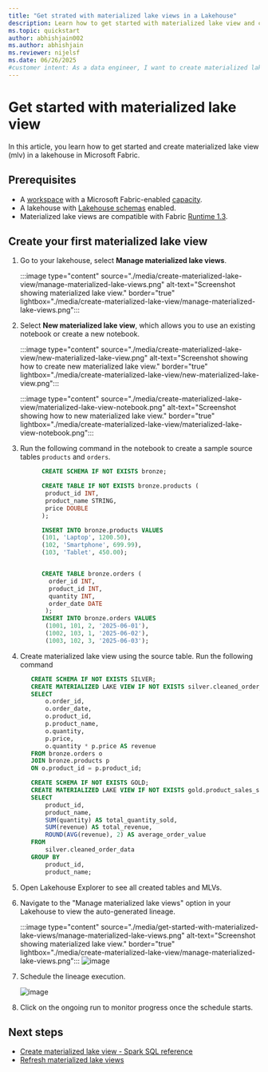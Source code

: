 ```yaml
---
title: "Get strated with materialized lake views in a Lakehouse"
description: Learn how to get started with materialized lake view and create your first MLV.
ms.topic: quickstart
author: abhishjain002 
ms.author: abhishjain
ms.reviewer: nijelsf
ms.date: 06/26/2025
#customer intent: As a data engineer, I want to create materialized lake views in lakehouse so that I can optimize query performance and manage data quality.
---
```


# Get started with materialized lake view

In this article, you learn how to get started and create materialized lake view (mlv) in a lakehouse in Microsoft Fabric. 

## Prerequisites

* A [workspace](../../fundamentals/create-workspaces.md) with a Microsoft Fabric-enabled [capacity](../../enterprise/licenses.md#capacity).
* A lakehouse with [Lakehouse schemas](../lakehouse-schemas.md) enabled.
* Materialized lake views are compatible with Fabric [Runtime 1.3](../runtime-1-3.md).

## Create your first materialized lake view

1. Go to your lakehouse, select **Manage materialized lake views**.

   :::image type="content" source="./media/create-materialized-lake-view/manage-materialized-lake-views.png" alt-text="Screenshot showing materialized lake view." border="true" lightbox="./media/create-materialized-lake-view/manage-materialized-lake-views.png":::

1. Select **New materialized lake view**, which allows you to use an existing notebook or create a new notebook.

   :::image type="content" source="./media/create-materialized-lake-view/new-materialized-lake-view.png" alt-text="Screenshot showing how to create new materialized lake view." border="true" lightbox="./media/create-materialized-lake-view/new-materialized-lake-view.png":::

   :::image type="content" source="./media/create-materialized-lake-view/materialized-lake-view-notebook.png" alt-text="Screenshot showing how to new materialized lake view." border="true" lightbox="./media/create-materialized-lake-view/materialized-lake-view-notebook.png":::

1. Run the following command in the notebook to create a sample source tables `products` and `orders`.

   ```sql
         CREATE SCHEMA IF NOT EXISTS bronze;
   
         CREATE TABLE IF NOT EXISTS bronze.products (
          product_id INT,
          product_name STRING,
          price DOUBLE
         );
   
         INSERT INTO bronze.products VALUES
         (101, 'Laptop', 1200.50),
         (102, 'Smartphone', 699.99),
         (103, 'Tablet', 450.00);
   ```
   ```sql

         CREATE TABLE bronze.orders (
           order_id INT,
           product_id INT,
           quantity INT,
           order_date DATE
          );
         INSERT INTO bronze.orders VALUES
          (1001, 101, 2, '2025-06-01'),
          (1002, 103, 1, '2025-06-02'),
          (1003, 102, 3, '2025-06-03');
   ```

1. Create materialized lake view using the source table. Run the following command

   ```sql
      CREATE SCHEMA IF NOT EXISTS SILVER;
      CREATE MATERIALIZED LAKE VIEW IF NOT EXISTS silver.cleaned_order_data AS
      SELECT 
          o.order_id,
          o.order_date,
          o.product_id,
          p.product_name,
          o.quantity,
          p.price,
          o.quantity * p.price AS revenue
      FROM bronze.orders o
      JOIN bronze.products p
      ON o.product_id = p.product_id;
   ```

   ```sql
      CREATE SCHEMA IF NOT EXISTS GOLD;
      CREATE MATERIALIZED LAKE VIEW IF NOT EXISTS gold.product_sales_summary AS
      SELECT
          product_id,
          product_name,
          SUM(quantity) AS total_quantity_sold,
          SUM(revenue) AS total_revenue,
          ROUND(AVG(revenue), 2) AS average_order_value
      FROM
          silver.cleaned_order_data
      GROUP BY
          product_id,
          product_name;
   ```
1. Open Lakehouse Explorer to see all created tables and MLVs.
   
1. Navigate to the "Manage materialized lake views" option in your Lakehouse to view the auto-generated lineage.

   :::image type="content" source="./media/get-started-with-materialized-lake-views/manage-materialized-lake-views.png" alt-text="Screenshot showing materialized lake view." border="true" lightbox="./media/create-materialized-lake-view/manage-materialized-lake-views.png":::
   ![image](https://github.com/user-attachments/assets/eeabdbf3-cca1-4069-9370-387cd4e60c6f)

1. Schedule the lineage execution.

   ![image](https://github.com/user-attachments/assets/01dc7aaa-0d5f-42f5-ad8d-d8e488072e7b)

1. Click on the ongoing run to monitor progress once the schedule starts.
## Next steps

* [Create materialized lake view - Spark SQL reference](./create-materialized-lake-view.md)
* [Refresh materialized lake views](./refresh-materialized-lake-view.md)
   

